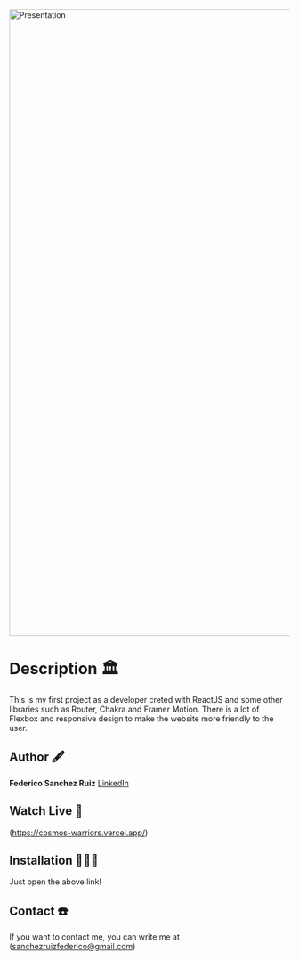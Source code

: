 
<img width="1126" alt="Presentation" src="https://github.com/fedeSanchezRuiz/cosmos/assets/146485052/68c6d3b1-7d1d-445b-80f7-f9b52a02cce8">

# Description 🏛️

This is my first project as a developer creted with ReactJS and some other libraries such as Router, Chakra and Framer Motion. 
There is a lot of Flexbox and responsive design to make the website more friendly to the user.

## Author 🖋️

**Federico Sanchez Ruiz**
[LinkedIn](https://www.linkedin.com/in/fedeSanchezRuiz/)

## Watch Live 👀

(https://cosmos-warriors.vercel.app/)

## Installation 💆🏻‍♂️

Just open the above link!

## Contact ☎️

If you want to contact me, you can write me at (sanchezruizfederico@gmail.com)
